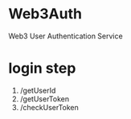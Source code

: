 # Web3Auth

Web3 User Authentication Service

# login step

1. /getUserId
2. /getUserToken
3. /checkUserToken
